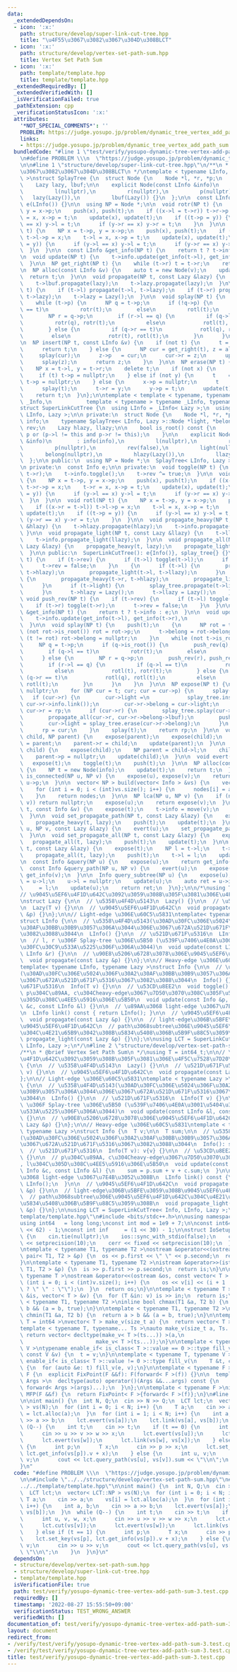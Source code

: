 ```yaml
---
data:
  _extendedDependsOn:
  - icon: ':x:'
    path: structure/develop/super-link-cut-tree.hpp
    title: "\u4F55\u3067\u3082\u3067\u304D\u308BLCT"
  - icon: ':x:'
    path: structure/develop/vertex-set-path-sum.hpp
    title: Vertex Set Path Sum
  - icon: ':x:'
    path: template/template.hpp
    title: template/template.hpp
  _extendedRequiredBy: []
  _extendedVerifiedWith: []
  _isVerificationFailed: true
  _pathExtension: cpp
  _verificationStatusIcon: ':x:'
  attributes:
    '*NOT_SPECIAL_COMMENTS*': ''
    PROBLEM: https://judge.yosupo.jp/problem/dynamic_tree_vertex_add_path_sum
    links:
    - https://judge.yosupo.jp/problem/dynamic_tree_vertex_add_path_sum
  bundledCode: "#line 1 \"test/verify/yosupo-dynamic-tree-vertex-add-path-sum-3.test.cpp\"\
    \n#define PROBLEM \\\n  \"https://judge.yosupo.jp/problem/dynamic_tree_vertex_add_path_sum\"\
    \n\n#line 1 \"structure/develop/super-link-cut-tree.hpp\"\n/**\n * @brief \u4F55\
    \u3067\u3082\u3067\u304D\u308BLCT\n */\ntemplate < typename LInfo, typename Lazy\
    \ >\nstruct SplayTree {\n  struct Node {\n    Node *l, *r, *p;\n    LInfo info;\n\
    \    Lazy lazy, lbuf;\n\n    explicit Node(const LInfo &info)\n        : info(info),\n\
    \          l(nullptr),\n          r(nullptr),\n          p(nullptr),\n       \
    \   lazy(Lazy()),\n          lbuf(Lazy()) {}\n  };\n\n  const LInfo e;\n\n  SplayTree():\
    \ e(LInfo()) {}\n\n  using NP = Node *;\n\n  void rotr(NP t) {\n    NP x = t->p,\
    \ y = x->p;\n    push(x), push(t);\n    if ((x->l = t->r)) t->r->p = x;\n    t->r\
    \ = x, x->p = t;\n    update(x), update(t);\n    if ((t->p = y)) {\n      if (y->l\
    \ == x) y->l = t;\n      if (y->r == x) y->r = t;\n    }\n  }\n\n  void rotl(NP\
    \ t) {\n    NP x = t->p, y = x->p;\n    push(x), push(t);\n    if ((x->r = t->l))\
    \ t->l->p = x;\n    t->l = x, x->p = t;\n    update(x), update(t);\n    if ((t->p\
    \ = y)) {\n      if (y->l == x) y->l = t;\n      if (y->r == x) y->r = t;\n  \
    \  }\n  }\n\n  const LInfo &get_info(NP t) {\n    return t ? t->info : e;\n  }\n\
    \n  void update(NP t) {\n    t->info.update(get_info(t->l), get_info(t->r));\n\
    \  }\n\n  NP get_right(NP t) {\n    while (t->r) t = t->r;\n    return t;\n  }\n\
    \n  NP alloc(const LInfo &v) {\n    auto t = new Node(v);\n    update(t);\n  \
    \  return t;\n  }\n\n  void propagate(NP t, const Lazy &lazy) {\n    t->info.propagate(lazy);\n\
    \    t->lbuf.propagate(lazy);\n    t->lazy.propagate(lazy);\n  }\n\n  void push(NP\
    \ t) {\n    if (t->l) propagate(t->l, t->lazy);\n    if (t->r) propagate(t->r,\
    \ t->lazy);\n    t->lazy = Lazy();\n  }\n\n  void splay(NP t) {\n    push(t);\n\
    \    while (t->p) {\n      NP q = t->p;\n      if (!q->p) {\n        if (q->l\
    \ == t)\n          rotr(t);\n        else\n          rotl(t);\n      } else {\n\
    \        NP r = q->p;\n        if (r->l == q) {\n          if (q->l == t)\n  \
    \          rotr(q), rotr(t);\n          else\n            rotl(t), rotr(t);\n\
    \        } else {\n          if (q->r == t)\n            rotl(q), rotl(t);\n \
    \         else\n            rotr(t), rotl(t);\n        }\n      }\n    }\n  }\n\
    \n  NP insert(NP t, const LInfo &v) {\n    if (not t) {\n      t = alloc(v);\n\
    \      return t;\n    } else {\n      NP cur = get_right(t), z = alloc(v);\n \
    \     splay(cur);\n      z->p   = cur;\n      cur->r = z;\n      update(cur);\n\
    \      splay(z);\n      return z;\n    }\n  }\n\n  NP erase(NP t) {\n    splay(t);\n\
    \    NP x = t->l, y = t->r;\n    delete t;\n    if (not x) {\n      t = y;\n \
    \     if (t) t->p = nullptr;\n    } else if (not y) {\n      t    = x;\n     \
    \ t->p = nullptr;\n    } else {\n      x->p = nullptr;\n      t    = get_right(x);\n\
    \      splay(t);\n      t->r = y;\n      y->p = t;\n      update(t);\n    }\n\
    \    return t;\n  }\n};\n\ntemplate < template < typename, typename > typename\
    \ _Info,\n           template < typename > typename _LInfo, typename Lazy >\n\
    struct SuperLinkCutTree {\n  using LInfo = _LInfo< Lazy >;\n  using Info  = _Info<\
    \ LInfo, Lazy >;\n\n private:\n  struct Node {\n    Node *l, *r, *p;\n    Info\
    \ info;\n    typename SplayTree< LInfo, Lazy >::Node *light, *belong;\n    bool\
    \ rev;\n    Lazy hlazy, llazy;\n\n    bool is_root() const {\n      return not\
    \ p or (p->l != this and p->r != this);\n    }\n\n    explicit Node(const Info\
    \ &info)\n        : info(info),\n          l(nullptr),\n          r(nullptr),\n\
    \          p(nullptr),\n          rev(false),\n          light(nullptr),\n   \
    \       belong(nullptr),\n          hlazy(Lazy()),\n          llazy(Lazy()) {}\n\
    \  };\n\n public:\n  using NP = Node *;\n  SplayTree< LInfo, Lazy > splay_tree;\n\
    \n private:\n  const Info e;\n\n private:\n  void toggle(NP t) {\n    swap(t->l,\
    \ t->r);\n    t->info.toggle();\n    t->rev ^= true;\n  }\n\n  void rotr(NP t)\
    \ {\n    NP x = t->p, y = x->p;\n    push(x), push(t);\n    if ((x->l = t->r))\
    \ t->r->p = x;\n    t->r = x, x->p = t;\n    update(x), update(t);\n    if ((t->p\
    \ = y)) {\n      if (y->l == x) y->l = t;\n      if (y->r == x) y->r = t;\n  \
    \  }\n  }\n\n  void rotl(NP t) {\n    NP x = t->p, y = x->p;\n    push(x), push(t);\n\
    \    if ((x->r = t->l)) t->l->p = x;\n    t->l = x, x->p = t;\n    update(x),\
    \ update(t);\n    if ((t->p = y)) {\n      if (y->l == x) y->l = t;\n      if\
    \ (y->r == x) y->r = t;\n    }\n  }\n\n  void propagate_heavy(NP t, const Lazy\
    \ &hlazy) {\n    t->hlazy.propagate(hlazy);\n    t->info.propagate(hlazy);\n \
    \ }\n\n  void propagate_light(NP t, const Lazy &llazy) {\n    t->llazy.propagate(llazy);\n\
    \    t->info.propagate_light(llazy);\n  }\n\n  void propagate_all(NP t, const\
    \ Lazy &lazy) {\n    propagate_heavy(t, lazy);\n    propagate_light(t, lazy);\n\
    \  }\n\n public:\n  SuperLinkCutTree(): e{Info()}, splay_tree{} {}\n\n  void push(NP\
    \ t) {\n    if (t->rev) {\n      if (t->l) toggle(t->l);\n      if (t->r) toggle(t->r);\n\
    \      t->rev = false;\n    }\n    {\n      if (t->l) {\n        propagate_heavy(t->l,\
    \ t->hlazy);\n        propagate_light(t->l, t->llazy);\n      }\n      if (t->r)\
    \ {\n        propagate_heavy(t->r, t->hlazy);\n        propagate_light(t->r, t->llazy);\n\
    \      }\n      if (t->light) {\n        splay_tree.propagate(t->light, t->llazy);\n\
    \      }\n      t->hlazy = Lazy();\n      t->llazy = Lazy();\n    }\n  }\n\n \
    \ void push_rev(NP t) {\n    if (t->rev) {\n      if (t->l) toggle(t->l);\n  \
    \    if (t->r) toggle(t->r);\n      t->rev = false;\n    }\n  }\n\n  const Info\
    \ &get_info(NP t) {\n    return t ? t->info : e;\n  }\n\n  void update(NP t) {\n\
    \    t->info.update(get_info(t->l), get_info(t->r),\n                   splay_tree.get_info(t->light));\n\
    \  }\n\n  void splay(NP t) {\n    push(t);\n    {\n      NP rot = t;\n      while\
    \ (not rot->is_root()) rot = rot->p;\n      t->belong = rot->belong;\n      if\
    \ (t != rot) rot->belong = nullptr;\n    }\n    while (not t->is_root()) {\n \
    \     NP q = t->p;\n      if (q->is_root()) {\n        push_rev(q), push_rev(t);\n\
    \        if (q->l == t)\n          rotr(t);\n        else\n          rotl(t);\n\
    \      } else {\n        NP r = q->p;\n        push_rev(r), push_rev(q), push_rev(t);\n\
    \        if (r->l == q) {\n          if (q->l == t)\n            rotr(q), rotr(t);\n\
    \          else\n            rotl(t), rotr(t);\n        } else {\n          if\
    \ (q->r == t)\n            rotl(q), rotl(t);\n          else\n            rotr(t),\
    \ rotl(t);\n        }\n      }\n    }\n  }\n\n  NP expose(NP t) {\n    NP rp =\
    \ nullptr;\n    for (NP cur = t; cur; cur = cur->p) {\n      splay(cur);\n   \
    \   if (cur->r) {\n        cur->light =\n            splay_tree.insert(cur->light,\
    \ cur->r->info.link());\n        cur->r->belong = cur->light;\n      }\n     \
    \ cur->r = rp;\n      if (cur->r) {\n        splay_tree.splay(cur->r->belong);\n\
    \        propagate_all(cur->r, cur->r->belong->lbuf);\n        push(cur->r);\n\
    \        cur->light = splay_tree.erase(cur->r->belong);\n      }\n      update(cur);\n\
    \      rp = cur;\n    }\n    splay(t);\n    return rp;\n  }\n\n  void link(NP\
    \ child, NP parent) {\n    expose(parent);\n    expose(child);\n    child->p \
    \ = parent;\n    parent->r = child;\n    update(parent);\n  }\n\n  void cut(NP\
    \ child) {\n    expose(child);\n    NP parent = child->l;\n    child->l  = nullptr;\n\
    \    parent->p = nullptr;\n    update(child);\n  }\n\n  void evert(NP t) {\n \
    \   expose(t);\n    toggle(t);\n    push(t);\n  }\n\n  NP alloc(const Info &info)\
    \ {\n    NP t = new Node(info);\n    update(t);\n    return t;\n  }\n\n  bool\
    \ is_connected(NP u, NP v) {\n    expose(u), expose(v);\n    return u == v or\
    \ u->p;\n  }\n\n  vector< NP > build(vector< Info > &vs) {\n    vector< NP > nodes(vs.size());\n\
    \    for (int i = 0; i < (int)vs.size(); i++) {\n      nodes[i] = alloc(vs[i]);\n\
    \    }\n    return nodes;\n  }\n\n  NP lca(NP u, NP v) {\n    if (not is_connected(u,\
    \ v)) return nullptr;\n    expose(u);\n    return expose(v);\n  }\n\n  void set_key(NP\
    \ t, const Info &v) {\n    expose(t);\n    t->info = move(v);\n    update(t);\n\
    \  }\n\n  void set_propagate_path(NP t, const Lazy &lazy) {\n    expose(t);\n\
    \    propagate_heavy(t, lazy);\n    push(t);\n    update(t);\n  }\n\n  void set_propagate_path(NP\
    \ u, NP v, const Lazy &lazy) {\n    evert(u);\n    set_propagate_path(v, lazy);\n\
    \  }\n\n  void set_propagate_all(NP t, const Lazy &lazy) {\n    expose(t);\n \
    \   propagate_all(t, lazy);\n    push(t);\n    update(t);\n  }\n\n  void set_propagate_subtree(NP\
    \ t, const Lazy &lazy) {\n    expose(t);\n    NP l = t->l;\n    t->l = nullptr;\n\
    \    propagate_all(t, lazy);\n    push(t);\n    t->l = l;\n    update(t);\n  }\n\
    \n  const Info &query(NP u) {\n    expose(u);\n    return get_info(u);\n  }\n\n\
    \  const Info &query_path(NP u, NP v) {\n    evert(u);\n    expose(v);\n    return\
    \ get_info(v);\n  }\n\n  Info query_subtree(NP u) {\n    expose(u);\n    NP l\
    \ = u->l;\n    u->l = nullptr;\n    update(u);\n    auto ret = u->info;\n    u->l\
    \     = l;\n    update(u);\n    return ret;\n  }\n};\n\n/*\nusing T = int64_t;\n\
    // \u9045\u5EF6\u4F1D\u642C\u3092\u3059\u308B\u305F\u3081\u306E\u4F5C\u7528\u7D20\
    \nstruct Lazy {\n\n  // \u5358\u4F4D\u5143\n  Lazy() {}\n\n  // \u521D\u671F\u5316\
    \n  Lazy(T v) {}\n\n  // \u9045\u5EF6\u4F1D\u642C\n  void propagate(const Lazy\
    \ &p) {}\n};\n\n// Light-edge \u306E\u60C5\u5831\ntemplate< typename Lazy >\n\
    struct LInfo {\n\n  // \u5358\u4F4D\u5143(\u30AD\u30FC\u306E\u5024\u306F\u30A2\
    \u30AF\u30BB\u30B9\u3057\u306A\u3044\u306E\u3067\u672A\u521D\u671F\u5316\u3067\
    \u3082\u3088\u3044\n  LInfo() {}\n\n  // \u521D\u671F\u5316\n  LInfo(T v) {}\n\
    \n  // l, r \u306F Splay-tree \u306E\u5B50 (\u539F\u7406\u4E0A\u3001\u5404\u30CE\
    \u30FC\u30C9\u533A\u5225\u306F\u306A\u3044)\n  void update(const LInfo &l, const\
    \ LInfo &r) {}\n\n  // \u90E8\u5206\u6728\u3078\u306E\u9045\u5EF6\u4F1D\u642C\n\
    \  void propagate(const Lazy &p) {}\n};\n\n// Heavy-edge \u306E\u60C5\u5831\n\
    template< typename LInfo, typename Lazy >\nstruct Info {\n\n  // \u5358\u4F4D\u5143\
    (\u30AD\u30FC\u306E\u5024\u306F\u30A2\u30AF\u30BB\u30B9\u3057\u306A\u3044\u306E\
    \u3067\u672A\u521D\u671F\u5316\u3067\u3082\u3088\u3044\n  Info() {}\n\n  // \u521D\
    \u671F\u5316\n  Info(T v) {}\n\n  // \u53CD\u8EE2\n  void toggle() {}\n\n  //\
    \ p\u304C\u89AA, c\u304Cheavy-edge\u3067\u7D50\u3070\u308C\u305F\u5B50, l\u304C\
    \u305D\u308C\u4EE5\u5916\u306E\u5B50\n  void update(const Info &p, const Info\
    \ &c, const LInfo &l) {}\n\n  // \u89AA\u3068 light-edge \u3067\u7E4B\u3052\u308B\
    \n  LInfo link() const { return LInfo(); }\n\n  // \u9045\u5EF6\u4F1D\u642C\n\
    \  void propagate(const Lazy &p) {}\n\n  // light-edge\u306B\u5BFE\u3059\u308B\
    \u9045\u5EF6\u4F1D\u642C\n  // path\u3068subtree\u306E\u9045\u5EF6\u4F1D\u642C\
    \u304C\u4E21\u65B9\u3042\u308B\u5834\u5408\u306B\u5B9F\u88C5\u3059\u308B\n  void\
    \ propagate_light(const Lazy &p) {}\n};\n\nusing LCT = SuperLinkCutTree< Info,\
    \ LInfo, Lazy >;\n*/\n#line 2 \"structure/develop/vertex-set-path-sum.hpp\"\n\n\
    /**\n * @brief Vertex Set Path Sum\n */\nusing T = int64_t;\n\n// \u9045\u5EF6\
    \u4F1D\u642C\u3092\u3059\u308B\u305F\u3081\u306E\u4F5C\u7528\u7D20\nstruct Lazy\
    \ {\n\n  // \u5358\u4F4D\u5143\n  Lazy() {}\n\n  // \u521D\u671F\u5316\n  Lazy(T\
    \ v) {}\n\n  // \u9045\u5EF6\u4F1D\u642C\n  void propagate(const Lazy &p) {}\n\
    };\n\n// Light-edge \u306E\u60C5\u5831\ntemplate < typename Lazy >\nstruct LInfo\
    \ {\n\n  // \u5358\u4F4D\u5143(\u30AD\u30FC\u306E\u5024\u306F\u30A2\u30AF\u30BB\
    \u30B9\u3057\u306A\u3044\u306E\u3067\u672A\u521D\u671F\u5316\u3067\u3082\u3088\
    \u3044\n  LInfo() {}\n\n  // \u521D\u671F\u5316\n  LInfo(T v) {}\n\n  // l, r\
    \ \u306F Splay-tree \u306E\u5B50 (\u539F\u7406\u4E0A\u3001\u5404\u30CE\u30FC\u30C9\
    \u533A\u5225\u306F\u306A\u3044)\n  void update(const LInfo &l, const LInfo &r)\
    \ {}\n\n  // \u90E8\u5206\u6728\u3078\u306E\u9045\u5EF6\u4F1D\u642C\n  void propagate(const\
    \ Lazy &p) {}\n};\n\n// Heavy-edge \u306E\u60C5\u5831\ntemplate < typename LInfo,\
    \ typename Lazy >\nstruct Info {\n  T v;\n\n  T sum;\n\n  // \u5358\u4F4D\u5143\
    (\u30AD\u30FC\u306E\u5024\u306F\u30A2\u30AF\u30BB\u30B9\u3057\u306A\u3044\u306E\
    \u3067\u672A\u521D\u671F\u5316\u3067\u3082\u3088\u3044\n  Info(): sum{0} {}\n\n\
    \  // \u521D\u671F\u5316\n  Info(T v): v{v} {}\n\n  // \u53CD\u8EE2\n  void toggle()\
    \ {}\n\n  // p\u304C\u89AA, c\u304Cheavy-edge\u3067\u7D50\u3070\u308C\u305F\u5B50\
    , l\u304C\u305D\u308C\u4EE5\u5916\u306E\u5B50\n  void update(const Info &p, const\
    \ Info &c, const LInfo &l) {\n    sum = p.sum + v + c.sum;\n  }\n\n  // \u89AA\
    \u3068 light-edge \u3067\u7E4B\u3052\u308B\n  LInfo link() const {\n    return\
    \ LInfo();\n  }\n\n  // \u9045\u5EF6\u4F1D\u642C\n  void propagate(const Lazy\
    \ &p) {}\n\n  // light-edge\u306B\u5BFE\u3059\u308B\u9045\u5EF6\u4F1D\u642C\n\
    \  // path\u3068subtree\u306E\u9045\u5EF6\u4F1D\u642C\u304C\u4E21\u65B9\u3042\u308B\
    \u5834\u5408\u306B\u5B9F\u88C5\u3059\u308B\n  void propagate_light(const Lazy\
    \ &p) {}\n};\n\nusing LCT = SuperLinkCutTree< Info, LInfo, Lazy >;\n#line 1 \"\
    template/template.hpp\"\n#include <bits/stdc++.h>\n\nusing namespace std;\n\n\
    using int64   = long long;\nconst int mod = 1e9 + 7;\n\nconst int64 infll = (1LL\
    \ << 62) - 1;\nconst int inf     = (1 << 30) - 1;\n\nstruct IoSetup {\n  IoSetup()\
    \ {\n    cin.tie(nullptr);\n    ios::sync_with_stdio(false);\n    cout << fixed\
    \ << setprecision(10);\n    cerr << fixed << setprecision(10);\n  }\n} iosetup;\n\
    \ntemplate < typename T1, typename T2 >\nostream &operator<<(ostream &os, const\
    \ pair< T1, T2 > &p) {\n  os << p.first << \" \" << p.second;\n  return os;\n\
    }\n\ntemplate < typename T1, typename T2 >\nistream &operator>>(istream &is, pair<\
    \ T1, T2 > &p) {\n  is >> p.first >> p.second;\n  return is;\n}\n\ntemplate <\
    \ typename T >\nostream &operator<<(ostream &os, const vector< T > &v) {\n  for\
    \ (int i = 0; i < (int)v.size(); i++) {\n    os << v[i] << (i + 1 != v.size()\
    \ ? \" \" : \"\");\n  }\n  return os;\n}\n\ntemplate < typename T >\nistream &operator>>(istream\
    \ &is, vector< T > &v) {\n  for (T &in: v) is >> in;\n  return is;\n}\n\ntemplate\
    \ < typename T1, typename T2 >\ninline bool chmax(T1 &a, T2 b) {\n  return a <\
    \ b && (a = b, true);\n}\n\ntemplate < typename T1, typename T2 >\ninline bool\
    \ chmin(T1 &a, T2 b) {\n  return a > b && (a = b, true);\n}\n\ntemplate < typename\
    \ T = int64 >\nvector< T > make_v(size_t a) {\n  return vector< T >(a);\n}\n\n\
    template < typename T, typename... Ts >\nauto make_v(size_t a, Ts... ts) {\n \
    \ return vector< decltype(make_v< T >(ts...)) >(a,\n                         \
    \                       make_v< T >(ts...));\n}\n\ntemplate < typename T, typename\
    \ V >\ntypename enable_if< is_class< T >::value == 0 >::type fill_v(\n    T &t,\
    \ const V &v) {\n  t = v;\n}\n\ntemplate < typename T, typename V >\ntypename\
    \ enable_if< is_class< T >::value != 0 >::type fill_v(\n    T &t, const V &v)\
    \ {\n  for (auto &e: t) fill_v(e, v);\n}\n\ntemplate < typename F >\nstruct FixPoint:\
    \ F {\n  explicit FixPoint(F &&f): F(forward< F >(f)) {}\n\n  template < typename...\
    \ Args >\n  decltype(auto) operator()(Args &&...args) const {\n    return F::operator()(*this,\
    \ forward< Args >(args)...);\n  }\n};\n\ntemplate < typename F >\ninline decltype(auto)\
    \ MFP(F &&f) {\n  return FixPoint< F >{forward< F >(f)};\n}\n#line 6 \"test/verify/yosupo-dynamic-tree-vertex-add-path-sum-3.test.cpp\"\
    \n\nint main() {\n  int N, Q;\n  cin >> N >> Q;\n  LCT lct;\n  vector< LCT::NP\
    \ > vs(N);\n  for (int i = 0; i < N; i++) {\n    T a;\n    cin >> a;\n    vs[i]\
    \ = lct.alloc(a);\n  }\n  for (int i = 1; i < N; i++) {\n    int a, b;\n    cin\
    \ >> a >> b;\n    lct.evert(vs[a]);\n    lct.link(vs[a], vs[b]);\n  }\n  while\
    \ (Q--) {\n    int t;\n    cin >> t;\n    if (t == 0) {\n      int u, v, w, x;\n\
    \      cin >> u >> v >> w >> x;\n      lct.evert(vs[u]);\n      lct.cut(vs[v]);\n\
    \      lct.evert(vs[w]);\n      lct.link(vs[w], vs[x]);\n    } else if (t == 1)\
    \ {\n      int p;\n      T x;\n      cin >> p >> x;\n      lct.set_key(vs[p],\
    \ lct.get_info(vs[p]).v + x);\n    } else {\n      int u, v;\n      cin >> u >>\
    \ v;\n      cout << lct.query_path(vs[u], vs[v]).sum << \"\\n\";\n    }\n  }\n\
    }\n"
  code: "#define PROBLEM \\\n  \"https://judge.yosupo.jp/problem/dynamic_tree_vertex_add_path_sum\"\
    \n\n#include \"../../structure/develop/vertex-set-path-sum.hpp\"\n#include \"\
    ../../template/template.hpp\"\n\nint main() {\n  int N, Q;\n  cin >> N >> Q;\n\
    \  LCT lct;\n  vector< LCT::NP > vs(N);\n  for (int i = 0; i < N; i++) {\n   \
    \ T a;\n    cin >> a;\n    vs[i] = lct.alloc(a);\n  }\n  for (int i = 1; i < N;\
    \ i++) {\n    int a, b;\n    cin >> a >> b;\n    lct.evert(vs[a]);\n    lct.link(vs[a],\
    \ vs[b]);\n  }\n  while (Q--) {\n    int t;\n    cin >> t;\n    if (t == 0) {\n\
    \      int u, v, w, x;\n      cin >> u >> v >> w >> x;\n      lct.evert(vs[u]);\n\
    \      lct.cut(vs[v]);\n      lct.evert(vs[w]);\n      lct.link(vs[w], vs[x]);\n\
    \    } else if (t == 1) {\n      int p;\n      T x;\n      cin >> p >> x;\n  \
    \    lct.set_key(vs[p], lct.get_info(vs[p]).v + x);\n    } else {\n      int u,\
    \ v;\n      cin >> u >> v;\n      cout << lct.query_path(vs[u], vs[v]).sum <<\
    \ \"\\n\";\n    }\n  }\n}\n"
  dependsOn:
  - structure/develop/vertex-set-path-sum.hpp
  - structure/develop/super-link-cut-tree.hpp
  - template/template.hpp
  isVerificationFile: true
  path: test/verify/yosupo-dynamic-tree-vertex-add-path-sum-3.test.cpp
  requiredBy: []
  timestamp: '2022-08-27 15:55:50+09:00'
  verificationStatus: TEST_WRONG_ANSWER
  verifiedWith: []
documentation_of: test/verify/yosupo-dynamic-tree-vertex-add-path-sum-3.test.cpp
layout: document
redirect_from:
- /verify/test/verify/yosupo-dynamic-tree-vertex-add-path-sum-3.test.cpp
- /verify/test/verify/yosupo-dynamic-tree-vertex-add-path-sum-3.test.cpp.html
title: test/verify/yosupo-dynamic-tree-vertex-add-path-sum-3.test.cpp
---
```

